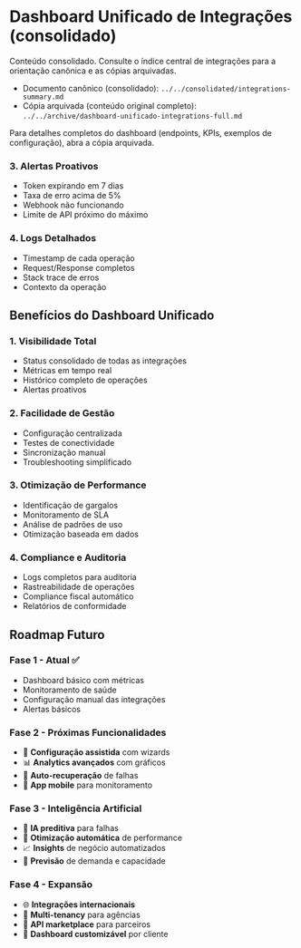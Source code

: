 # Dashboard Unificado de Integrações (consolidado)

Conteúdo consolidado. Consulte o índice central de integrações para a orientação canônica e as cópias arquivadas.

- Documento canônico (consolidado): `../../consolidated/integrations-summary.md`
- Cópia arquivada (conteúdo original completo): `../../archive/dashboard-unificado-integrations-full.md`

Para detalhes completos do dashboard (endpoints, KPIs, exemplos de configuração), abra a cópia arquivada.

### 3. **Alertas Proativos**

- Token expirando em 7 dias
- Taxa de erro acima de 5%
- Webhook não funcionando
- Limite de API próximo do máximo

### 4. **Logs Detalhados**

- Timestamp de cada operação
- Request/Response completos
- Stack trace de erros
- Contexto da operação

## Benefícios do Dashboard Unificado

### 1. **Visibilidade Total**

- Status consolidado de todas as integrações
- Métricas em tempo real
- Histórico completo de operações
- Alertas proativos

### 2. **Facilidade de Gestão**

- Configuração centralizada
- Testes de conectividade
- Sincronização manual
- Troubleshooting simplificado

### 3. **Otimização de Performance**

- Identificação de gargalos
- Monitoramento de SLA
- Análise de padrões de uso
- Otimização baseada em dados

### 4. **Compliance e Auditoria**

- Logs completos para auditoria
- Rastreabilidade de operações
- Compliance fiscal automático
- Relatórios de conformidade

## Roadmap Futuro

### Fase 1 - Atual ✅

- Dashboard básico com métricas
- Monitoramento de saúde
- Configuração manual das integrações
- Alertas básicos

### Fase 2 - Próximas Funcionalidades

- 🔄 **Configuração assistida** com wizards
- 📊 **Analytics avançados** com gráficos
- 🤖 **Auto-recuperação** de falhas
- 📱 **App mobile** para monitoramento

### Fase 3 - Inteligência Artificial

- 🧠 **IA preditiva** para falhas
- 🎯 **Otimização automática** de performance
- 📈 **Insights** de negócio automatizados
- 🔮 **Previsão** de demanda e capacidade

### Fase 4 - Expansão

- 🌐 **Integrações internacionais**
- 🏢 **Multi-tenancy** para agências
- 🔗 **API marketplace** para parceiros
- 🎨 **Dashboard customizável** por cliente
